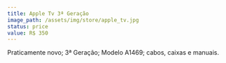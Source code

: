 ```yaml
---
title: Apple Tv 3ª Geração
image_path: /assets/img/store/apple_tv.jpg
status: price
value: R$ 350
---
```

Praticamente novo; 3ª Geração; Modelo A1469; cabos, caixas e manuais.
